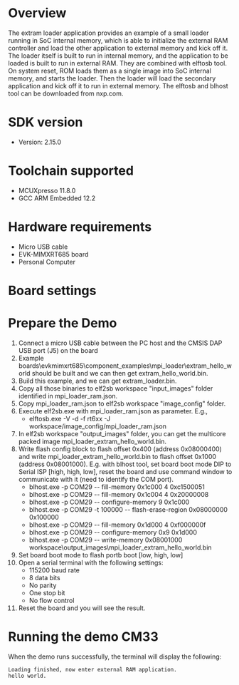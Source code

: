 Overview
========
The extram loader application provides an example of a small loader running in SoC internal memory,
which is able to initialize the external RAM controller and load the other application to external
memory and kick off it.
The loader itself is built to run in internal memory, and the application to be loaded is built to
run in external RAM. They are combined with elftosb tool. On system reset, ROM loads them as a single
image into SoC internal memory, and starts the loader. Then the loader will load the secondary
application and kick off it to run in external memory.
The elftosb and blhost tool can be downloaded from nxp.com.

SDK version
===========
- Version: 2.15.0

Toolchain supported
===================
- MCUXpresso  11.8.0
- GCC ARM Embedded  12.2

Hardware requirements
=====================
- Micro USB cable
- EVK-MIMXRT685 board
- Personal Computer

Board settings
==============


Prepare the Demo
================
1. Connect a micro USB cable between the PC host and the CMSIS DAP USB port (J5) on the board
2. Example boards\evkmimxrt685\component_examples\mpi_loader\extram_hello_world should be built and we can then
   get extram_hello_world.bin.
3. Build this example, and we can get extram_loader.bin.
4. Copy all those binaries to elf2sb workspace "input_images" folder identified in mpi_loader_ram.json.
5. Copy mpi_loader_ram.json to elf2sb workspace "image_config" folder.
6. Execute elf2sb.exe with mpi_loader_ram.json as parameter. E.g.,
   - elftosb.exe -V -d -f rt6xx -J workspace/image_config/mpi_loader_ram.json
7. In elf2sb workspace "output_images" folder, you can get the multicore packed image mpi_loader_extram_hello_world.bin.
8. Write flash config block to flash offset 0x400 (address 0x08000400) and write mpi_loader_extram_hello_world.bin to
   flash offset 0x1000 (address 0x08001000). E.g. with blhost tool, set board boot mode DIP to Serial ISP
   [high, high, low], reset the board and use command window to communicate with it (need to identify the COM port).
   - blhost.exe -p COM29 -- fill-memory 0x1c000 4 0xc1500051
   - blhost.exe -p COM29 -- fill-memory 0x1c004 4 0x20000008
   - blhost.exe -p COM29 -- configure-memory 9 0x1c000
   - blhost.exe -p COM29 -t 100000 -- flash-erase-region 0x08000000 0x100000
   - blhost.exe -p COM29 -- fill-memory 0x1d000 4 0xf000000f
   - blhost.exe -p COM29 -- configure-memory 0x9 0x1d000
   - blhost.exe -p COM29 -- write-memory 0x08001000 workspace\output_images\mpi_loader_extram_hello_world.bin
9. Set board boot mode to flash portb boot [low, high, low]
10. Open a serial terminal with the following settings:
    - 115200 baud rate
    - 8 data bits
    - No parity
    - One stop bit
    - No flow control
11. Reset the board and you will see the result.

Running the demo CM33
=====================
When the demo runs successfully, the terminal will display the following:

~~~~~~~~~~~~~~~~~~~~~~~~~~~~~~~~~
Loading finished, now enter external RAM application.
hello world.
~~~~~~~~~~~~~~~~~~~~~~~~~~~~~~~~~

